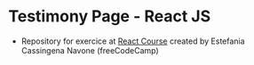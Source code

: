 # Testimony Page - React JS

- Repository for exercice at [React Course](https://www.youtube.com/watch?v=6Jfk8ic3KVk&list=PLGfqNBtezGBFr73EJA3xQTrZWrsZVBnII&index=2) created by Estefania Cassingena Navone (freeCodeCamp)
